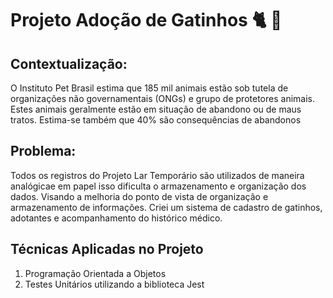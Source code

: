 # Projeto Adoção de Gatinhos 🐈 🐾

## Contextualização:

O Instituto Pet Brasil estima que 185 mil animais estão sob tutela de organizações não governamentais (ONGs) e grupo de protetores animais. Estes animais geralmente estão em situação de abandono ou de maus tratos. Estima-se também que 40% são consequências de abandonos

## Problema: 

Todos os registros do Projeto Lar Temporário são utilizados de maneira analógicae em papel isso dificulta o armazenamento e organização dos dados. Visando a melhoria do ponto de vista de organização e armazenamento de informações. Criei um sistema de cadastro de gatinhos, adotantes e acompanhamento do histórico médico.


## Técnicas Aplicadas no Projeto 
1. Programação Orientada a Objetos 
2. Testes Unitários utilizando a biblioteca Jest 